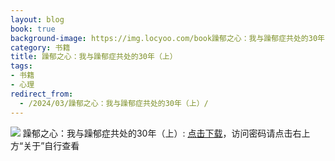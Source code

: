 ```yaml
---
layout: blog
book: true
background-image: https://img.locyoo.com/book躁郁之心：我与躁郁症共处的30年（上）.jpg
category: 书籍
title: 躁郁之心：我与躁郁症共处的30年（上）
tags:
- 书籍
- 心理
redirect_from:
  - /2024/03/躁郁之心：我与躁郁症共处的30年（上）/
---
```

![](https://img.locyoo.com/book躁郁之心：我与躁郁症共处的30年（上）.jpg)
躁郁之心：我与躁郁症共处的30年（上）: <a name = "ref1" href="https://url18.ctfile.com/f/50983618-1314905846-8715d4?p=3619">点击下载</a>，访问密码请点击右上方“关于”自行查看